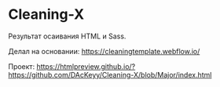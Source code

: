 # Cleaning-X

Результат осаивания HTML и Sass.

Делал на основании: https://cleaningtemplate.webflow.io/

Проект: https://htmlpreview.github.io/?https://github.com/DAcKeyy/Cleaning-X/blob/Major/index.html
